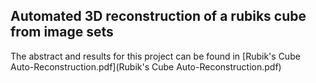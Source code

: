 ## Automated 3D reconstruction of a rubiks cube from image sets

The abstract and results for this project can be found in [Rubik's Cube Auto-Reconstruction.pdf](Rubik's Cube Auto-Reconstruction.pdf)
